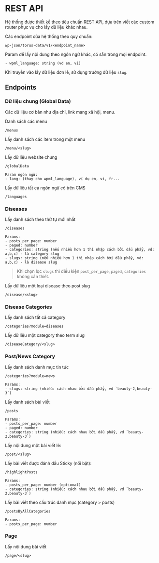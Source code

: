 # REST API

Hệ thống được thiết kế theo tiêu chuẩn REST API, dựa trên viết các custom router phục vụ cho lấy dữ liệu khác nhau.

Các endpoint của hệ thống theo quy chuẩn:

```
wp-json/torus-data/v1/<endpoint_name>
```

Param để lấy nội dung theo ngôn ngữ khác, có sẵn trong mọi endpoint. 

```
- wpml_language: string (vd en, vi)
```

Khi truyền vào lấy dữ liệu đơn lẻ, sử dụng trường dữ liệu `slug`.

## Endpoints

### Dữ liệu chung (Global Data)

Các dữ liệu cơ bản như địa chỉ, link mạng xã hội, menu.

Danh sách các menu

```
/menus
```

Lấy danh sách các item trong một menu

```
/menu/<slug>
```

Lấy dữ liệu website chung

```
/globalData

Param ngôn ngữ:
- lang: (thay cho wpml_language), ví dụ en, vi, fr...
```

Lấy dữ liệu tất cả ngôn ngữ có trên CMS

```
/languages
```

### Diseases

Lấy danh sách theo thứ tự mới nhất

```
/diseases

Params:
- posts_per_page: number
- paged: number
- categories: string (nếu nhiều hơn 1 thì nhập cách bởi dấu phẩy, vd: a,b,c) - là category slug
- slugs: string (nếu nhiều hơn 1 thì nhập cách bởi dấu phẩy, vd: a,b,c) - là disease slug
```

> Khi chọn lọc `slugs` thì điều kiện `post_per_page`, `paged`, `categories` không cần thiết.

Lấy dữ liệu một loại disease theo post slug

```
/disease/<slug>
```

### Disease Categories

Lấy danh sách tất cả category

```
/categories?module=diseases
```

Lấy dữ liệu một category theo term slug

```
/diseaseCategory/<slug>
```

### Post/News Category

Lấy danh sách danh mục tin tức

```
/categories?module=news

Params: 
- slugs: string (nhiều: cách nhau bởi dấu phẩy, vd `beauty-2,beauty-3`)
```

Lấy danh sách bài viết

```
/posts

Params:
- posts_per_page: number
- paged: number
- categories: string (nhiều: cách nhau bởi dấu phẩy, vd `beauty-2,beauty-3`)
```

Lấy nội dung một bài viết lẻ:

```
/post/<slug>
```

Lấy bài viết được đánh dấu Sticky (nổi bật):

```
/highlightPosts

Params:
- posts_per_page: number (optional)
- categories: string (nhiều: cách nhau bởi dấu phẩy, vd `beauty-2,beauty-3`)
```

Lấy bài viết theo cấu trúc danh mục (category > posts)

```
/postsByAllCategories

Params:
- posts_per_page: number
```

### Page

Lấy nội dung bài viết

```
/page/<slug>
```
